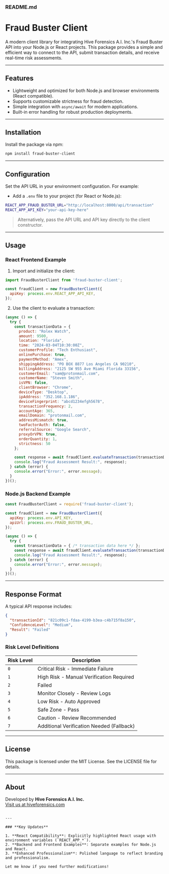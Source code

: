 
### **README.md**

# Fraud Buster Client

A modern client library for integrating Hive Forensics A.I. Inc.'s Fraud Buster API into your Node.js or React projects. This package provides a simple and efficient way to connect to the API, submit transaction details, and receive real-time risk assessments.

---

## **Features**

- Lightweight and optimized for both Node.js and browser environments (React compatible).
- Supports customizable strictness for fraud detection.
- Simple integration with `async/await` for modern applications.
- Built-in error handling for robust production deployments.

---

## **Installation**

Install the package via npm:

```bash
npm install fraud-buster-client
```

---

## **Configuration**

Set the API URL in your environment configuration. For example:

- Add a `.env` file to your project (for React or Node.js):

```bash
REACT_APP_FRAUD_BUSTER_URL="http://localhost:8000/api/transaction"
REACT_APP_API_KEY="your-api-key-here"
```

> Alternatively, pass the API URL and API key directly to the client constructor.

---

## **Usage**

### **React Frontend Example**

1. Import and initialize the client:

```javascript
import FraudBusterClient from 'fraud-buster-client';

const fraudClient = new FraudBusterClient({
  apiKey: process.env.REACT_APP_API_KEY,
});
```

2. Use the client to evaluate a transaction:

```javascript
(async () => {
  try {
    const transactionData = {
      product: "Rolex Watch",
      amount: 9500,
      location: "Florida",
      time: "2024-03-04T10:30:00Z",
      customerProfile: "Tech Enthusiast",
      onlinePurchase: true,
      paymentMethod: "Amex",
      shippingAddress: "PO BOX 8877 Los Angeles CA 90210",
      billingAddress: "2125 SW 955 Ave Miami Florida 33156",
      customerEmail: "sam@protonmail.com",
      customerName: "Steven Smith",
      isVPN: false,
      clientBrowser: "Chrome",
      deviceType: "Desktop",
      ipAddress: "352.168.1.186",
      deviceFingerprint: "abcd1234efgh5678",
      transactionFrequency: 2,
      accountAge: 365,
      emailDomain: "protonmail.com",
      addressMismatch: true,
      twoFactorAuth: false,
      referralSource: "Google Search",
      proxyOrVPN: true,
      orderQuantity: 1,
      strictness: 50
    };

    const response = await fraudClient.evaluateTransaction(transactionData);
    console.log("Fraud Assessment Result:", response);
  } catch (error) {
    console.error("Error:", error.message);
  }
})();
```

### **Node.js Backend Example**

```javascript
const FraudBusterClient = require('fraud-buster-client');

const fraudClient = new FraudBusterClient({
  apiKey: process.env.API_KEY,
  apiUrl: process.env.FRAUD_BUSTER_URL,
});

(async () => {
  try {
    const transactionData = { /* transaction data here */ };
    const response = await fraudClient.evaluateTransaction(transactionData);
    console.log("Fraud Assessment Result:", response);
  } catch (error) {
    console.error("Error:", error.message);
  }
})();
```

---

## **Response Format**

A typical API response includes:

```json
{
  "transactionId": "821c09c1-fdaa-4199-b3ea-c4b715f8a150",
  "ConfidenceLevel": "Medium",
  "Result": "Failed"
}
```

### **Risk Level Definitions**

| **Risk Level** | **Description**                           |
|-----------------|-------------------------------------------|
| `0`            | Critical Risk - Immediate Failure         |
| `1`            | High Risk - Manual Verification Required  |
| `2`            | Failed                                    |
| `3`            | Monitor Closely - Review Logs             |
| `4`            | Low Risk - Auto Approved                  |
| `5`            | Safe Zone - Pass                          |
| `6`            | Caution - Review Recommended              |
| `7`            | Additional Verification Needed (Fallback) |

---

## **License**

This package is licensed under the MIT License. See the LICENSE file for details.

---

## **About**

Developed by **Hive Forensics A.I. Inc.**  
[Visit us at hiveforensics.com](https://hiveforensics.com)
```

---

### **Key Updates**

1. **React Compatibility**: Explicitly highlighted React usage with environment variables (`REACT_APP_*`).
2. **Backend and Frontend Examples**: Separate examples for Node.js and React.
3. **Enhanced Professionalism**: Polished language to reflect branding and professionalism.

Let me know if you need further modifications!